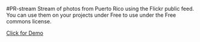 #PR-stream
Stream of photos from Puerto Rico using the Flickr public feed.
You can use them on your projects under Free to use under the Free commons license.

[Click for Demo](http://marcoscruz92.github.io/pr-stream/)
